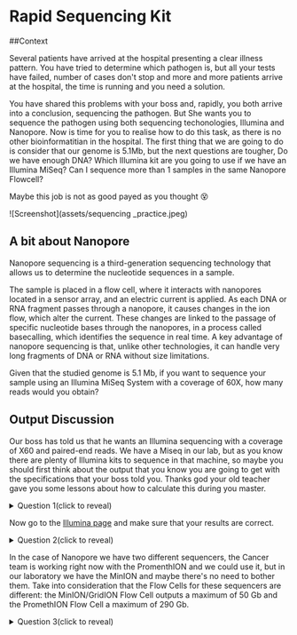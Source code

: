 # Rapid Sequencing Kit

##Context

Several patients have arrived at the hospital presenting a clear illness pattern. You have tried to determine which pathogen is, but all your tests have failed, number of cases don't stop and more and more patients arrive at the hospital, the time is running and you need a solution.

You have shared this problems with your boss and, rapidly, you both arrive into a conclusion, sequencing the pathogen. But She wants you to sequence the pathogen using both sequencing techonologies, Illumina and Nanopore. Now is time for you to realise how to do this task, as there is no other bioinformatitian in the hospital. The first thing that we are going to do is consider that our genome is 5.1Mb, but the next questions are tougher, Do we have enough DNA? Which Illumina kit are you going to use if we have an Illumina MiSeq? Can I sequence more than 1 samples in the same Nanopore Flowcell?

Maybe this job is not as good payed as you thought :dizzy_face:

![Screenshot](assets/sequencing _practice.jpeg)

## A bit about Nanopore

Nanopore sequencing is a third-generation sequencing technology that allows us to determine the nucleotide sequences in a sample.

The sample is placed in a flow cell, where it interacts with nanopores located in a sensor array, and an electric current is applied. As each DNA or RNA fragment passes through a nanopore, it causes changes in the ion flow, which alter the current. These changes are linked to the passage of specific nucleotide bases through the nanopores, in a process called basecalling, which identifies the sequence in real time. A key advantage of nanopore sequencing is that, unlike other technologies, it can handle very long fragments of DNA or RNA without size limitations.

Given that the studied genome is 5.1 Mb, if you want to sequence your sample using an Illumina MiSeq System with a coverage of 60X, how many reads would you obtain?

## Output Discussion

Our boss has told us that he wants an Illumina sequencing with a coverage of X60 and paired-end reads. We have a Miseq in our lab, but as you know there are plenty of Illumina kits to sequence in that machine, so maybe you should first think about the output that you know you are going to get with the specifications that your boss told you. Thanks god your old teacher gave you some lessons about how to calculate this during you master.

<details>
<summary>Question 1(click to reveal)</summary>
Given that the studied genome is 5.1 Mb, if you want to sequence your sample using an Illumina MiSeq System with a coverage of 60X, how many reads would you obtain?
</details>

Now go to the [Illumina page](https://support.illumina.com/downloads/sequencing_coverage_calculator.html) and make sure that your results are correct.

<details>
<summary>Question 2(click to reveal)</summary>
Which MiSeq Illumina kit should we use if we only have 1 sample? Which one would you use if there were more samples?
</details>

In the case of Nanopore we have two different sequencers, the Cancer team is working right now with the PromenthION and we could use it, but in our laboratory we have the MinION and maybe there's no need to bother them. Take into consideration that the Flow Cells for these sequencers are different: the MinION/GridION Flow Cell outputs a maximum of 50 Gb and the PromethION Flow Cell a maximum of 290 Gb.

<details>
<summary>Question 3(click to reveal)</summary>
Knowing this, which sequencer would you use to sequence your sample?
<details>

<details>
<summary>Question 4(click to reveal)</summary>
If we use the whole Flow Cell, which cover should we get? 
<details>

<details>
<summary>Question 5(click to reveal)</summary>
With the research that we have already done we know that we only need a coverage of X20 with the nanopore reads. Obviously your output is going to be much more bigger, How would you handle it?
<details>


## Section 1: Qubit dsDNA HS Assay Kit

The Qubit fluorometer is a device capable of quantifying the amount of DNA, RNA, or proteins present in a sample.

To achieve so, a portion of the sample is mixed with Working Solution, a mixture of buffer and a dye that binds to the target molecule. This dye, when excited in the fluorometer, emits a fluorescent signal. Using standards, Qubit generates a calibration curve that it uses to determine the concentration based on the intensity of the signal, thereby calculating the amount of DNA, RNA, or protein present in the sample.

(The amount of sample used cannot be recovered, so efforts are made to use as little as possible for concentration measurements).


1. Prepare the Qubit working solution by diluting the Qubit dsDNA HS Reagent 1:200 in Qubit dsDNA HS Buffer.
To do so, add 199*(n+1) µl of Buffer and 1*(n+1) µl of Reagent in a Falcon tube.
2. To prepare the standards, add 10 µL of each Qubit standard to the appropriate tube. And mix it with 190 µl of working solution.
3. To prepare the samples, add 1-20 µL of each sample to the appropriate tube. Add the Qubit working solution to each tube such that the final volume is 200 µL.
Recommended: Use 2 µl of sample and fill it up with 198 µl of working solution.
4. Vigorously vortex for 3–5 seconds. Be careful not to create bubbles.
5. Allow all tubes to incubate at room temperature for 2 minutes, then proceed to read standards and samples in a Qubit fluorometer.

## Section2: Library preparation

Among the various kits offered by Oxford Nanopore Technologies (ONT), the Rapid Barcoding Kit has as the fastest and simplest protocol for genomic DNA. Unlike other kits, this one includes an initial fragmentation step. While it may seem counterintuitive, research has shown that this fragmentation actually facilitates longer reads, and ONT suggests that some fragments may be so long that they can become "lost" during library preparation and fragmentation may solve that situation.

After fragmentation, as with the other kits, an adapter must be added to the sequences to enable their binding to the nanopore. Additionally, the sequencing buffer and library beads are included, which provide density to the sample and enhance contact with the nanopores.

At the same time, the flow cell must also be prepared using the flow cell priming mix, which helps, among other things, to maintain an appropriate pH, and stabilize the sequences.

1. Transfer 100-150 ng genomic DNA into a 1.5 ml Eppendorf DNA LoBind tube.
2. Adjust the volume to 10 µl with nuclease-free wáter.
3. In a 0.2ml thin-walled PCR tube, mix 10 μl of template DNA and 1 μl of Fragmentation Mix (FRA).Mix gently.
4. Incubate the tube at 30ºC for 2 minutes and then at 80ºC for 2 minutes. Briefly put the tube on ice to cool it down.
5. Add 1μl of diluted Rapid Adapter (RA) to the tagmented DNA. Mix gently.
6. Incubate the reaction for 5 minutes at room temperatura.

## Section3: Priming and loading the Flow Cell

1. To prepare the flow cell priming mix add 1,170 µl of Flow Cell Flush (FCF) and 30 µl of Flow Cell Tether (FCT) into a 1.5 ml Eppendorf DNA LoBind tube. Mix by pipetting.
2. Slide the flow cell priming port cover clockwise to open the priming port.
![Screenshot](assets/Image1.png)
3. After opening the priming port, check for a small air bubble under the cover. Draw back a small volume to remove any bubles.
![Screenshot](assets/Image2.gif)
3. Load 800 µl of the priming mix into the flow cell via the priming port, avoiding the introduction of air bubbles. Wait for five minutes.
![Screenshot](assets/Image3.gif)
4. Thoroughly mix the contents of the Library Beads (LIB) by pipetting.
5. In a new 1.5 ml Eppendorf DNA LoBind tube, prepare the library for loading as follows:
- Sequencing Buffer (SB) 37.5 µl
- Library Beads (LIB) mixed immediately before 25.5 µl
- DNA library 12 µl
6. To complete the flow cell priming, gently lift the SpotON sample port cover to make the SpotON sample port accessible.
7. Load 200 µl of the priming mix into the flow cell priming port (not the SpotON sample port), avoiding the introduction of air bubbles.
![Screenshot](assets/Image4.png)
![Screenshot](assets/Image5.gif)
8. Mix the prepared library gently by pipetting up and down just prior to loading.
9. Add 75 μl of the prepared library to the flow cell via the SpotON sample port in a dropwise fashion. Ensure each drop flows into the port before adding the next.
![Screenshot](assets/Image6.gif)
10. Close the SpotOn port and the priming port.

